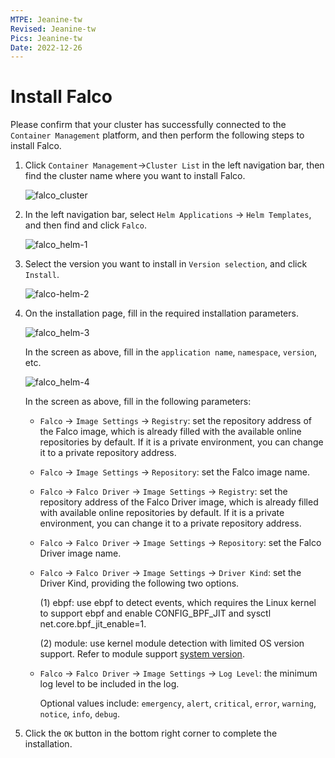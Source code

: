 ```yaml
---
MTPE: Jeanine-tw
Revised: Jeanine-tw
Pics: Jeanine-tw
Date: 2022-12-26
---
```


# Install Falco

Please confirm that your cluster has successfully connected to the `Container Management` platform, and then perform the following steps to install Falco.

1. Click `Container Management`->`Cluster List` in the left navigation bar, then find the cluster name where you want to install Falco.

    ![falco_cluster](../../images/falco-cluster.png)

2. In the left navigation bar, select `Helm Applications` -> `Helm Templates`, and then find and click `Falco`.

    ![falco_helm-1](../../images/falco-helm-1.png)

3. Select the version you want to install in `Version selection`, and click `Install`.

    ![falco-helm-2](../../images/falco-helm-2.png)

4. On the installation page, fill in the required installation parameters.

    ![falco_helm-3](../../images/falco-helm-3.png)

    In the screen as above, fill in the `application name`, `namespace`, `version`, etc.

    ![falco_helm-4](../../images/falco-helm-4.png)

    In the screen as above, fill in the following parameters:

    - `Falco` -> `Image Settings` -> `Registry`: set the repository address of the Falco image, which is already filled with the available online repositories by default. If it is a private environment, you can change it to a private repository address.

    - `Falco` -> `Image Settings` -> `Repository`: set the Falco image name.

    - `Falco` -> `Falco Driver` -> `Image Settings` -> `Registry`: set the repository address of the Falco Driver image, which is already filled with available online repositories by default. If it is a private environment, you can change it to a private repository address.

    - `Falco` -> `Falco Driver` -> `Image Settings` -> `Repository`: set the Falco Driver image name.

    - `Falco` -> `Falco Driver` -> `Image Settings` -> `Driver Kind`: set the Driver Kind, providing the following two options.

        (1) ebpf: use ebpf to detect events, which requires the Linux kernel to support ebpf and enable CONFIG_BPF_JIT and sysctl net.core.bpf_jit_enable=1.

        (2) module: use kernel module detection with limited OS version support. Refer to module support [system version](https://download.falco.org/?prefix=driver).

    - `Falco` -> `Falco Driver` -> `Image Settings` -> `Log Level`: the minimum log level to be included in the log.

        Optional values include: `emergency`, `alert`, `critical`, `error`, `warning`, `notice`, `info`, `debug`.

5. Click the `OK` button in the bottom right corner to complete the installation.
